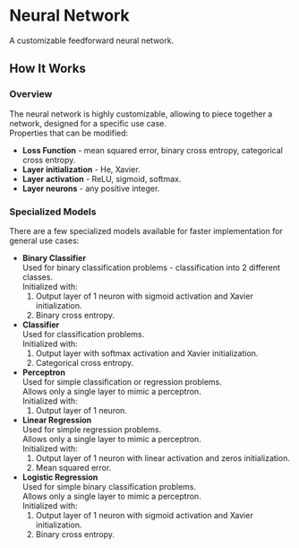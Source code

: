 # Neural Network

A customizable feedforward neural network.

## How It Works
### Overview
The neural network is highly customizable, allowing to piece together a network, designed for a specific use case.<br>
Properties that can be modified:
* **Loss Function** - mean squared error, binary cross entropy, categorical cross entropy.
* **Layer initialization** - He, Xavier.
* **Layer activation** - ReLU, sigmoid, softmax.
* **Layer neurons** - any positive integer.

### Specialized Models
There are a few specialized models available for faster implementation for general use cases:
* **Binary Classifier**<br>
  Used for binary classification problems - classification into 2 different classes.<br>
  Initialized with:
  1. Output layer of 1 neuron with sigmoid activation and Xavier initialization.
  2. Binary cross entropy.
* **Classifier**<br>
  Used for classification problems.<br> 
  Initialized with:
  1. Output layer with softmax activation and Xavier initialization.
  2. Categorical cross entropy.
* **Perceptron**<br>
  Used for simple classification or regression problems.<br>
  Allows only a single layer to mimic a perceptron.<br>
  Initialized with:
  1. Output layer of 1 neuron.
* **Linear Regression**<br>
  Used for simple regression problems.<br>
  Allows only a single layer to mimic a perceptron.<br>
  Initialized with:
  1. Output layer of 1 neuron with linear activation and zeros initialization.
  2. Mean squared error.
* **Logistic Regression**<br>
  Used for simple binary classification problems.<br>
  Allows only a single layer to mimic a perceptron.<br>
  Initialized with:
  1. Output layer of 1 neuron with sigmoid activation and Xavier initialization.
  2. Binary cross entropy.

